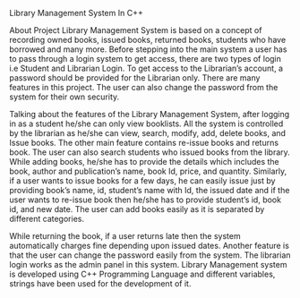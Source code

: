 Library Management System In C++

About Project
Library Management System is based on a concept of recording owned books, issued books, returned books, students who have borrowed and many more. Before stepping into the main system a user has to pass through a login system to get access, there are two types of login i.e Student and Librarian Login. To get access to the Librarian’s account, a password should be provided for the Librarian only. There are many features in this project. The user can also change the password from the system for their own security.

Talking about the features of the Library Management System, after logging in as a student he/she can only view booklists. All the system is controlled by the librarian as he/she can view, search, modify, add, delete books, and Issue books. The other main feature contains re-issue books and returns book. The user can also search students who issued books from the library. While adding books, he/she has to provide the details which includes the book, author and publication’s name, book Id, price, and quantity. Similarly, if a user wants to issue books for a few days, he can easily issue just by providing book’s name, id, student’s name with Id, the issued date and if the user wants to re-issue book then he/she has to provide student’s id, book id, and new date. The user can add books easily as it is separated by different categories.

While returning the book, if a user returns late then the system automatically charges fine depending upon issued dates. Another feature is that the user can change the password easily from the system. The librarian login works as the admin panel in this system. Library Management system is developed using C++ Programming Language and different variables, strings have been used for the development of it. 
